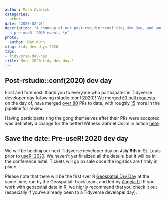 ```yaml
---
author: Mara Averick
categories:
- other
date: "2020-02-28"
description: "A roundup of our post-rstudio::conf tidy dev day, and announcement of
  a pre-useR! 2020 event. \n"
photo:
  author: Max Kuhn
slug: tidy-dev-days-2020
tags:
- tidyverse-dev-day
title: More 2020 tidy dev days!
---
```


## Post-rstudio::conf(2020) dev day

First and foremost: thank you to everyone who participated in Tidyverse developer day following rstudio::conf(2020)! We merged [60 pull requests](https://twitter.com/juliasilge/status/1223408797378416640?s=20) on the day of, have merged [over 80](https://github.com/search?q=is%3Apr+label%3A%22tidy-dev-day+%3Anerd_face%3A%22+created%3A%3E2020-01-30+is%3Amerged&type=Issues) PRs to date, with roughly [15](https://github.com/search?q=is%3Apr+label%3A%22tidy-dev-day+%3Anerd_face%3A%22+created%3A%3E2020-01-30+is%3Aunmerged+is%3Aopen&type=Issues) more in the pipeline for review.

Having participants ring the gong themselves after their PRs were accepted was definitely a change for the better! Witness Gabriel Odom in action [here](https://twitter.com/RevDocGabriel/status/1223445860421230592?s=20).

## Save the date: Pre-useR! 2020 dev day

We will be holding our next Tidyverse developer day on **July 6th** in St. Louis prior to [useR! 2020](https://user2020.r-project.org/).
We haven't yet finalized all the details, but it will be in the conference hotel. 
Tickets will go on sale once the logistics are firmly in place.

Please note that there will be the first ever R [Geospatial Dev Day](https://github.com/useR-stl/geospatial-dev-day) at the same time, run by the Geospatial-Track team, and led by [Angela Li](https://angela-li.github.io/)! If you work with geospatial data in R, we highly recommend that you check it out (especially if you've already been to a Tidyverse developer day).
